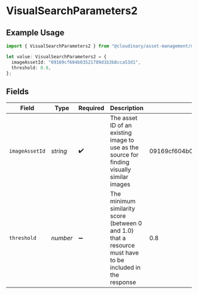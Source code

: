 # VisualSearchParameters2

## Example Usage

```typescript
import { VisualSearchParameters2 } from "@cloudinary/asset-management/models/components";

let value: VisualSearchParameters2 = {
  imageAssetId: "09169cf604b03521789d1b3b8cca53d1",
  threshold: 0.8,
};
```

## Fields

| Field                                                                                                     | Type                                                                                                      | Required                                                                                                  | Description                                                                                               | Example                                                                                                   |
| --------------------------------------------------------------------------------------------------------- | --------------------------------------------------------------------------------------------------------- | --------------------------------------------------------------------------------------------------------- | --------------------------------------------------------------------------------------------------------- | --------------------------------------------------------------------------------------------------------- |
| `imageAssetId`                                                                                            | *string*                                                                                                  | :heavy_check_mark:                                                                                        | The asset ID of an existing image to use as the source for finding visually similar images                | 09169cf604b03521789d1b3b8cca53d1                                                                          |
| `threshold`                                                                                               | *number*                                                                                                  | :heavy_minus_sign:                                                                                        | The minimum similarity score (between 0 and 1.0) that a resource must have to be included in the response | 0.8                                                                                                       |